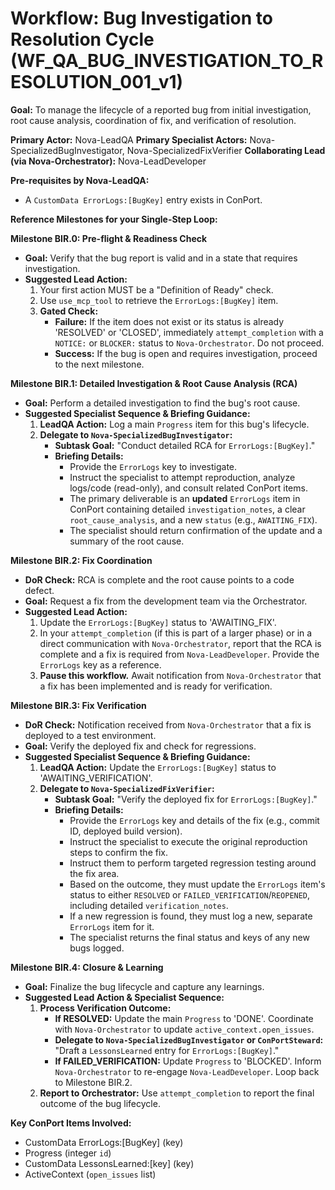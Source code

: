 # Workflow: Bug Investigation to Resolution Cycle (WF_QA_BUG_INVESTIGATION_TO_RESOLUTION_001_v1)

**Goal:** To manage the lifecycle of a reported bug from initial investigation, root cause analysis, coordination of fix, and verification of resolution.

**Primary Actor:** Nova-LeadQA
**Primary Specialist Actors:** Nova-SpecializedBugInvestigator, Nova-SpecializedFixVerifier
**Collaborating Lead (via Nova-Orchestrator):** Nova-LeadDeveloper

**Pre-requisites by Nova-LeadQA:**

- A `CustomData ErrorLogs:[BugKey]` entry exists in ConPort.

**Reference Milestones for your Single-Step Loop:**

**Milestone BIR.0: Pre-flight & Readiness Check**

- **Goal:** Verify that the bug report is valid and in a state that requires investigation.
- **Suggested Lead Action:**
  1.  Your first action MUST be a "Definition of Ready" check.
  2.  Use `use_mcp_tool` to retrieve the `ErrorLogs:[BugKey]` item.
  3.  **Gated Check:**
      - **Failure:** If the item does not exist or its status is already 'RESOLVED' or 'CLOSED', immediately `attempt_completion` with a `NOTICE:` or `BLOCKER:` status to `Nova-Orchestrator`. Do not proceed.
      - **Success:** If the bug is open and requires investigation, proceed to the next milestone.

**Milestone BIR.1: Detailed Investigation & Root Cause Analysis (RCA)**

- **Goal:** Perform a detailed investigation to find the bug's root cause.
- **Suggested Specialist Sequence & Briefing Guidance:**
  1.  **LeadQA Action:** Log a main `Progress` item for this bug's lifecycle.
  2.  **Delegate to `Nova-SpecializedBugInvestigator`:**
      - **Subtask Goal:** "Conduct detailed RCA for `ErrorLogs:[BugKey]`."
      - **Briefing Details:**
        - Provide the `ErrorLogs` key to investigate.
        - Instruct the specialist to attempt reproduction, analyze logs/code (read-only), and consult related ConPort items.
        - The primary deliverable is an **updated** `ErrorLogs` item in ConPort containing detailed `investigation_notes`, a clear `root_cause_analysis`, and a new `status` (e.g., `AWAITING_FIX`).
        - The specialist should return confirmation of the update and a summary of the root cause.

**Milestone BIR.2: Fix Coordination**

- **DoR Check:** RCA is complete and the root cause points to a code defect.
- **Goal:** Request a fix from the development team via the Orchestrator.
- **Suggested Lead Action:**
  1.  Update the `ErrorLogs:[BugKey]` status to 'AWAITING_FIX'.
  2.  In your `attempt_completion` (if this is part of a larger phase) or in a direct communication with `Nova-Orchestrator`, report that the RCA is complete and a fix is required from `Nova-LeadDeveloper`. Provide the `ErrorLogs` key as a reference.
  3.  **Pause this workflow.** Await notification from `Nova-Orchestrator` that a fix has been implemented and is ready for verification.

**Milestone BIR.3: Fix Verification**

- **DoR Check:** Notification received from `Nova-Orchestrator` that a fix is deployed to a test environment.
- **Goal:** Verify the deployed fix and check for regressions.
- **Suggested Specialist Sequence & Briefing Guidance:**
  1.  **LeadQA Action:** Update the `ErrorLogs:[BugKey]` status to 'AWAITING_VERIFICATION'.
  2.  **Delegate to `Nova-SpecializedFixVerifier`:**
      - **Subtask Goal:** "Verify the deployed fix for `ErrorLogs:[BugKey]`."
      - **Briefing Details:**
        - Provide the `ErrorLogs` key and details of the fix (e.g., commit ID, deployed build version).
        - Instruct the specialist to execute the original reproduction steps to confirm the fix.
        - Instruct them to perform targeted regression testing around the fix area.
        - Based on the outcome, they must update the `ErrorLogs` item's status to either `RESOLVED` or `FAILED_VERIFICATION`/`REOPENED`, including detailed `verification_notes`.
        - If a new regression is found, they must log a new, separate `ErrorLogs` item for it.
        - The specialist returns the final status and keys of any new bugs logged.

**Milestone BIR.4: Closure & Learning**

- **Goal:** Finalize the bug lifecycle and capture any learnings.
- **Suggested Lead Action & Specialist Sequence:**
  1.  **Process Verification Outcome:**
      - **If RESOLVED:** Update the main `Progress` to 'DONE'. Coordinate with `Nova-Orchestrator` to update `active_context.open_issues`.
      - **Delegate to `Nova-SpecializedBugInvestigator` or `ConPortSteward`:** "Draft a `LessonsLearned` entry for `ErrorLogs:[BugKey]`."
      - **If FAILED_VERIFICATION:** Update `Progress` to 'BLOCKED'. Inform `Nova-Orchestrator` to re-engage `Nova-LeadDeveloper`. Loop back to Milestone BIR.2.
  2.  **Report to Orchestrator:** Use `attempt_completion` to report the final outcome of the bug lifecycle.

**Key ConPort Items Involved:**

- CustomData ErrorLogs:[BugKey] (key)
- Progress (integer `id`)
- CustomData LessonsLearned:[key] (key)
- ActiveContext (`open_issues` list)
